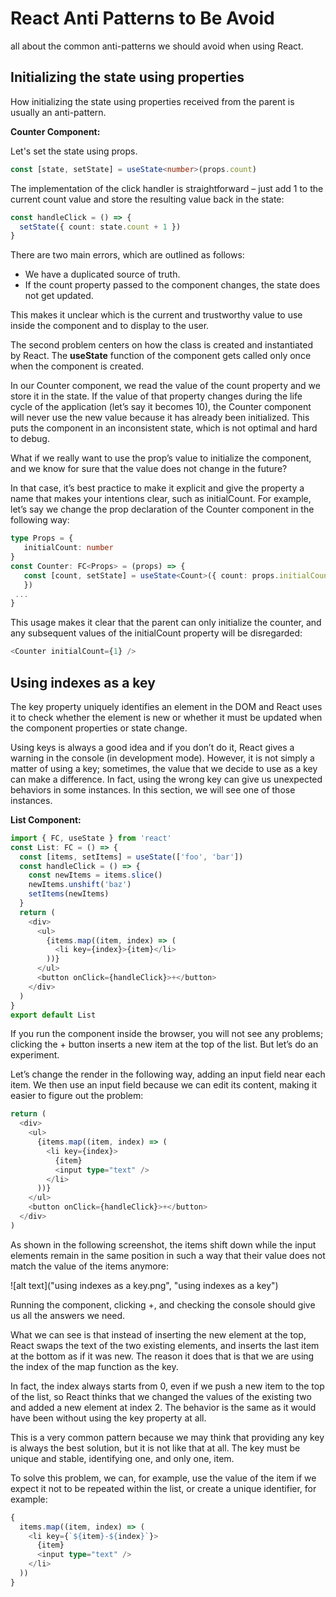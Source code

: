 # React Anti Patterns to Be Avoid

all about the common anti-patterns we should avoid when using React.

## Initializing the state using properties

How initializing the state using properties received from the parent is usually an anti-pattern.

**Counter Component:**

Let's set the state using props.

```typescript
const [state, setState] = useState<number>(props.count)
```

The implementation of the click handler is straightforward – just add 1 to the current count value and store the resulting value back in the state:

```typescript
const handleClick = () => {
  setState({ count: state.count + 1 })
}
```

There are two main errors, which are outlined as follows:

- We have a duplicated source of truth.
- If the count property passed to the component changes, the state does not get updated.

This makes it unclear which is the current and trustworthy value to use inside the component and to display to the user.

The second problem centers on how the class is created and instantiated by React. The **useState** function of the component gets called only once when the component is created.

In our Counter component, we read the value of the count property and we store it in the state. If the value of that property changes during the life cycle of the application (let’s say it becomes 10), the Counter component will never use the new value because it has already been initialized. This puts the component in an inconsistent state, which is not optimal and hard to debug.

What if we really want to use the prop’s value to initialize the component, and we know for sure that the value does not change in the future?

In that case, it’s best practice to make it explicit and give the property a name that makes your intentions clear, such as initialCount. For example, let’s say we change the prop declaration of the Counter component in the following way:

```typescript
type Props = {
   initialCount: number
}
const Counter: FC<Props> = (props) => {
   const [count, setState] = useState<Count>({ count: props.initialCount
   })
 ...
}
```

This usage makes it clear that the parent can only initialize the counter, and any subsequent values of the initialCount property will be disregarded:

```typescript
<Counter initialCount={1} />
```

## Using indexes as a key

The key property uniquely identifies an element in the DOM and React uses it to check whether the element is new or whether it must be updated when the component properties or state change.

Using keys is always a good idea and if you don’t do it, React gives a warning in the console (in development mode). However, it is not simply a matter of using a key; sometimes, the value that we decide to use as a key can make a difference. In fact, using the wrong key can give us unexpected behaviors in some instances. In this section, we will see one of those instances.

**List Component:**

```typescript
import { FC, useState } from 'react'
const List: FC = () => {
  const [items, setItems] = useState(['foo', 'bar'])
  const handleClick = () => {
    const newItems = items.slice()
    newItems.unshift('baz')
    setItems(newItems)
  }
  return (
    <div>
      <ul>
        {items.map((item, index) => (
          <li key={index}>{item}</li>
        ))}
      </ul>
      <button onClick={handleClick}>+</button>
    </div>
  )
}
export default List
```

If you run the component inside the browser, you will not see any problems; clicking the + button inserts a new item at the top of the list. But let’s do an experiment.

Let’s change the render in the following way, adding an input field near each item. We then use an input field because we can edit its content, making it easier to figure out the problem:

```typescript
return (
  <div>
    <ul>
      {items.map((item, index) => (
        <li key={index}>
          {item}
          <input type="text" />
        </li>
      ))}
    </ul>
    <button onClick={handleClick}>+</button>
  </div>
)
```

As shown in the following screenshot, the items shift down while the input elements remain in the same position in such a way that their value does not match the value of the items anymore:

![alt text]("using indexes as a key.png", "using indexes as a key")

Running the component, clicking +, and checking the console should give us all the answers we need.

What we can see is that instead of inserting the new element at the top, React swaps the text of the two existing elements, and inserts the last item at the bottom as if it was new. The reason it does that is that we are using the index of the map function as the key.

In fact, the index always starts from 0, even if we push a new item to the top of the list, so React thinks that we changed the values of the existing two and added a new element at index 2. The behavior is the same as it would have been without using the key property at all.

This is a very common pattern because we may think that providing any key is always the best solution, but it is not like that at all. The key must be unique and stable, identifying one, and only one, item.

To solve this problem, we can, for example, use the value of the item if we expect it not to be repeated within the list, or create a unique identifier, for example:

```typescript
{
  items.map((item, index) => (
    <li key={`${item}-${index}`}>
      {item}
      <input type="text" />
    </li>
  ))
}
```
